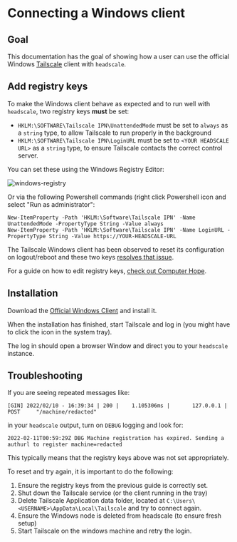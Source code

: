 # Connecting a Windows client

## Goal

This documentation has the goal of showing how a user can use the official Windows [Tailscale](https://tailscale.com) client with `headscale`.

## Add registry keys

To make the Windows client behave as expected and to run well with `headscale`, two registry keys **must** be set:

- `HKLM:\SOFTWARE\Tailscale IPN\UnattendedMode` must be set to `always` as a `string` type, to allow Tailscale to run properly in the background
- `HKLM:\SOFTWARE\Tailscale IPN\LoginURL` must be set to `<YOUR HEADSCALE URL>` as a `string` type, to ensure Tailscale contacts the correct control server.

You can set these using the Windows Registry Editor:

![windows-registry](./images/windows-registry.png)

Or via the following Powershell commands (right click Powershell icon and select "Run as administrator":

```
New-ItemProperty -Path 'HKLM:\Software\Tailscale IPN' -Name UnattendedMode -PropertyType String -Value always
New-ItemProperty -Path 'HKLM:\Software\Tailscale IPN' -Name LoginURL -PropertyType String -Value https://YOUR-HEADSCALE-URL
```

The Tailscale Windows client has been observed to reset its configuration on logout/reboot and these two keys [resolves that issue](https://github.com/tailscale/tailscale/issues/2798).

For a guide on how to edit registry keys, [check out Computer Hope](https://www.computerhope.com/issues/ch001348.htm).

## Installation

Download the [Official Windows Client](https://tailscale.com/download/windows) and install it.

When the installation has finished, start Tailscale and log in (you might have to click the icon in the system tray).

The log in should open a browser Window and direct you to your `headscale` instance.

## Troubleshooting

If you are seeing repeated messages like:

```
[GIN] 2022/02/10 - 16:39:34 | 200 |    1.105306ms |       127.0.0.1 | POST     "/machine/redacted"
```

in your `headscale` output, turn on `DEBUG` logging and look for:

```
2022-02-11T00:59:29Z DBG Machine registration has expired. Sending a authurl to register machine=redacted
```

This typically means that the registry keys above was not set appropriately.

To reset and try again, it is important to do the following:

1. Ensure the registry keys from the previous guide is correctly set.
2. Shut down the Tailscale service (or the client running in the tray)
3. Delete Tailscale Application data folder, located at `C:\Users\<USERNAME>\AppData\Local\Tailscale` and try to connect again.
4. Ensure the Windows node is deleted from headscale (to ensure fresh setup)
5. Start Tailscale on the windows machine and retry the login.
